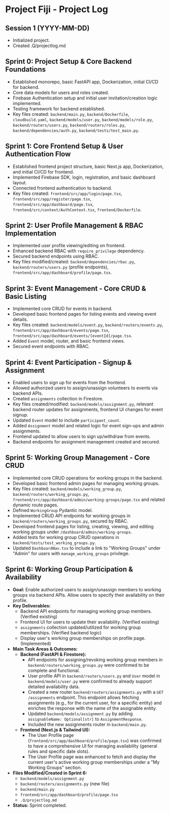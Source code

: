 # Project Fiji - Project Log

## Session 1 (YYYY-MM-DD)
- Initialized project.
- Created .Q/projectlog.md

## Sprint 0: Project Setup & Core Backend Foundations
*   Established monorepo, basic FastAPI app, Dockerization, initial CI/CD for backend.
*   Core data models for users and roles created.
*   Firebase Authentication setup and initial user invitation/creation logic implemented.
*   Testing framework for backend established.
*   Key files created: `backend/main.py`, `backend/Dockerfile`, `cloudbuild.yaml`, `backend/models/user.py`, `backend/models/role.py`, `backend/routers/users.py`, `backend/routers/roles.py`, `backend/dependencies/auth.py`, `backend/tests/test_main.py`.

## Sprint 1: Core Frontend Setup & User Authentication Flow
*   Established frontend project structure, basic Next.js app, Dockerization, and initial CI/CD for frontend.
*   Implemented Firebase SDK, login, registration, and basic dashboard layout.
*   Connected frontend authentication to backend.
*   Key files created: `frontend/src/app/login/page.tsx`, `frontend/src/app/register/page.tsx`, `frontend/src/app/dashboard/page.tsx`, `frontend/src/context/AuthContext.tsx`, `frontend/Dockerfile`.

## Sprint 2: User Profile Management & RBAC Implementation
*   Implemented user profile viewing/editing on frontend.
*   Enhanced backend RBAC with `require_privilege` dependency.
*   Secured backend endpoints using RBAC.
*   Key files modified/created: `backend/dependencies/rbac.py`, `backend/routers/users.py` (profile endpoints), `frontend/src/app/dashboard/profile/page.tsx`.

## Sprint 3: Event Management - Core CRUD & Basic Listing
*   Implemented core CRUD for events in backend.
*   Developed basic frontend pages for listing events and viewing event details.
*   Key files created: `backend/models/event.py`, `backend/routers/events.py`, `frontend/src/app/dashboard/events/page.tsx`, `frontend/src/app/dashboard/events/[eventId]/page.tsx`.
*   Added `Event` model, router, and basic frontend views.
*   Secured event endpoints with RBAC.

## Sprint 4: Event Participation - Signup & Assignment
*   Enabled users to sign up for events from the frontend.
*   Allowed authorized users to assign/unassign volunteers to events via backend APIs.
*   Created `assignments` collection in Firestore.
*   Key files created/modified: `backend/models/assignment.py`, relevant backend router updates for assignments, frontend UI changes for event signup.
*   Updated `Event` model to include `participant_count`.
*   Added `Assignment` model and related logic for event sign-ups and admin assignments.
*   Frontend updated to allow users to sign up/withdraw from events.
*   Backend endpoints for assignment management created and secured.

## Sprint 5: Working Group Management - Core CRUD
*   Implemented core CRUD operations for working groups in the backend.
*   Developed basic frontend admin pages for managing working groups.
*   Key files created: `backend/models/working_group.py`, `backend/routers/working_groups.py`, `frontend/src/app/dashboard/admin/working-groups/page.tsx` and related dynamic route pages.
*   Defined `WorkingGroup` Pydantic model.
*   Implemented CRUD API endpoints for working groups in `backend/routers/working_groups.py`, secured by RBAC.
*   Developed frontend pages for listing, creating, viewing, and editing working groups under `/dashboard/admin/working-groups`.
*   Added tests for working group CRUD operations in `backend/tests/test_working_groups.py`.
*   Updated `DashboardNav.tsx` to include a link to "Working Groups" under "Admin" for users with `manage_working_groups` privilege.

## Sprint 6: Working Group Participation & Availability
*   **Goal:** Enable authorized users to assign/unassign members to working groups via backend APIs. Allow users to specify their availability on their profile.
*   **Key Deliverables:**
    *   Backend API endpoints for managing working group members. (Verified existing)
    *   Frontend UI for users to update their availability. (Verified existing)
    *   `assignments` collection updated/utilized for working group memberships. (Verified backend logic)
    *   Display user's working group memberships on profile page. (Implemented)
*   **Main Task Areas & Outcomes:**
    *   **Backend (FastAPI & Firestore):**
        *   API endpoints for assigning/revoking working group members in `backend/routers/working_groups.py` were confirmed to be complete and functional.
        *   User profile API in `backend/routers/users.py` and `User` model in `backend/models/user.py` were confirmed to already support detailed availability data.
        *   Created a new router `backend/routers/assignments.py` with a `GET /assignments` endpoint. This endpoint allows fetching assignments (e.g., for the current user, for a specific entity) and enriches the response with the name of the assignable entity.
        *   Updated `backend/models/assignment.py` by adding `assignableName: Optional[str]` to `AssignmentResponse`.
        *   Included the new assignments router in `backend/main.py`.
    *   **Frontend (Next.js & Tailwind UI):**
        *   The User Profile page (`frontend/src/app/dashboard/profile/page.tsx`) was confirmed to have a comprehensive UI for managing availability (general rules and specific date slots).
        *   The User Profile page was enhanced to fetch and display the current user's active working group memberships under a "My Working Groups" section.
*   **Files Modified/Created in Sprint 6:**
    *   `backend/models/assignment.py`
    *   `backend/routers/assignments.py` (new file)
    *   `backend/main.py`
    *   `frontend/src/app/dashboard/profile/page.tsx`
    *   `.Q/projectlog.md`
*   **Status:** Sprint completed.
